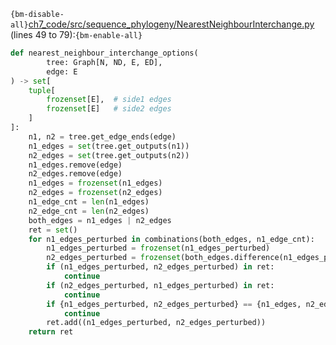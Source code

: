 `{bm-disable-all}`[ch7_code/src/sequence_phylogeny/NearestNeighbourInterchange.py](ch7_code/src/sequence_phylogeny/NearestNeighbourInterchange.py) (lines 49 to 79):`{bm-enable-all}`

```python
def nearest_neighbour_interchange_options(
        tree: Graph[N, ND, E, ED],
        edge: E
) -> set[
    tuple[
        frozenset[E],  # side1 edges
        frozenset[E]   # side2 edges
    ]
]:
    n1, n2 = tree.get_edge_ends(edge)
    n1_edges = set(tree.get_outputs(n1))
    n2_edges = set(tree.get_outputs(n2))
    n1_edges.remove(edge)
    n2_edges.remove(edge)
    n1_edges = frozenset(n1_edges)
    n2_edges = frozenset(n2_edges)
    n1_edge_cnt = len(n1_edges)
    n2_edge_cnt = len(n2_edges)
    both_edges = n1_edges | n2_edges
    ret = set()
    for n1_edges_perturbed in combinations(both_edges, n1_edge_cnt):
        n1_edges_perturbed = frozenset(n1_edges_perturbed)
        n2_edges_perturbed = frozenset(both_edges.difference(n1_edges_perturbed))
        if (n1_edges_perturbed, n2_edges_perturbed) in ret:
            continue
        if (n2_edges_perturbed, n1_edges_perturbed) in ret:
            continue
        if {n1_edges_perturbed, n2_edges_perturbed} == {n1_edges, n2_edges}:
            continue
        ret.add((n1_edges_perturbed, n2_edges_perturbed))
    return ret
```